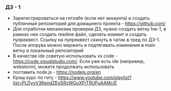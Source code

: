 ### ДЗ - 1

- Зарегистрироваться на гитхабе (если нет аккаунта) и создать публичный репозиторий для домашнего проекта - https://github.com/
- Для отработки механизма проверки ДЗ, нужно создать ветку hw-1, в рамках нее создать readme файл, сделать коммит и создать пулреквест. Ссылку на пулреквест скинуть в чатик в тред по ДЗ-1. После аппрува можно мержить и подтягивать изменения в main ветку в локальный репозиторий
- В качестве ide советую использовать vs code - https://code.visualstudio.com/. Если уже есть ide (например, webstorm), можете продолжать использовать
- поставить node.js - https://nodejs.org/en
- Крэш курс по гиту - https://www.youtube.com/playlist?list=PLDyvV36pndZEgSRzWGuXFrTRUFuAAMciE
